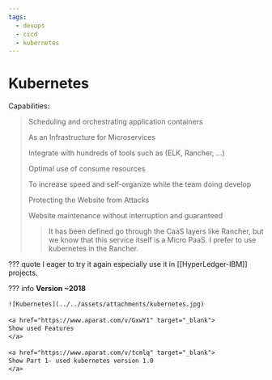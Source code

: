 ```yaml
---
tags:
  - devops
  - cicd
  - kubernetes
---
```


# Kubernetes 

Capabilities:

> Scheduling and orchestrating application containers
> 
> As an Infrastructure for Microservices 
> 
> Integrate with hundreds of tools such as (ELK, Rancher, ...)
> 
> Optimal use of consume resources
> 
> To increase speed and self-organize while the team doing develop
> 
> Protecting the Website from Attacks
> 
> Website maintenance without interruption and guaranteed
> 
>> It has been defined go through the CaaS layers like Rancher, but we know that this service itself is a Micro PaaS. I prefer to use kubernetes in the Rancher.


??? quote
    I eager to try it again especially use it in [[HyperLedger-IBM]] projects.

??? info
     **Version ~2018**
     
    ![Kubernetes](../../assets/attachments/kubernetes.jpg)

    <a href="https://www.aparat.com/v/GxwY1" target="_blank">
    Show used Features 
    </a>

    <a href="https://www.aparat.com/v/tcmlq" target="_blank">
    Show Part 1- used kubernetes version 1.0
    </a>

